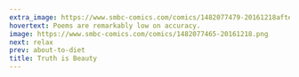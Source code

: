 ```yaml
---
extra_image: https://www.smbc-comics.com/comics/1482077479-20161218after.png
hovertext: Poems are remarkably low on accuracy.
image: https://www.smbc-comics.com/comics/1482077465-20161218.png
next: relax
prev: about-to-diet
title: Truth is Beauty
---
```

